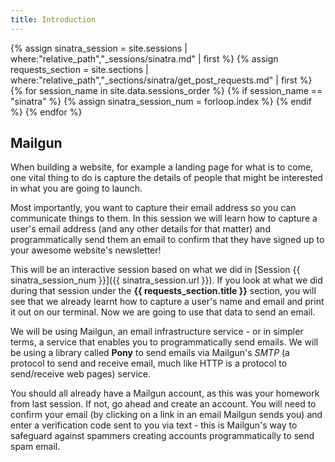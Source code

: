 ```yaml
---
title: Introduction
---
```


{% assign sinatra_session = site.sessions | where:"relative_path","_sessions/sinatra.md" | first %}
{% assign requests_section = site.sections | where:"relative_path","_sections/sinatra/get_post_requests.md" | first %}
{% for session_name in site.data.sessions_order %}
  {% if session_name == "sinatra" %}
    {% assign sinatra_session_num = forloop.index %}
  {% endif %}
{% endfor %}

## Mailgun

When building a website, for example a landing page for what is to come, one vital thing to do is capture the details of people that might be interested in what you are going to launch.

Most importantly, you want to capture their email address so you can communicate things to them. In this session we will learn how to capture a user's email address (and any other details for that matter) and programmatically send them an email to confirm that they have signed up to your awesome website's newsletter!

This will be an interactive session based on what we did in [Session {{ sinatra_session_num }}]({{ sinatra_session.url }}). If you look at what we did during that session under the **{{ requests_section.title }}** section, you will see that we already learnt how to capture a user's name and email and print it out on our terminal. Now we are going to use that data to send an email.

We will be using Mailgun, an email infrastructure service - or in simpler terms, a service that enables you to programmatically send emails. We will be using a library called **Pony** to send emails via Mailgun's *SMTP* (a protocol to send and receive email, much like HTTP is a protocol to send/receive web pages) service.

You should all already have a Mailgun account, as this was your homework from last session. If not, go ahead and create an account. You will need to confirm your email (by clicking on a link in an email Mailgun sends you) and enter a verification code sent to you via text - this is Mailgun's way to safeguard against spammers creating accounts programmatically to send spam email.
